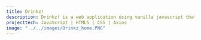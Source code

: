 ```yaml
---
title: Drinkz!
description: Drinkz! is a web application using vanilla javascript that makes Axios calls to a Cocktail DB API, which is an external open source API that generates cocktail recipes. This application has four main features, allowing users to search drinks my name, alcohol type, cocktail glass type, and finally the user can generate a random cocktail to try if they're feeling risky. This was my first web application, after only 8 weeks of studying code.
projecttech: JavaScript | HTML5 | CSS | Axios
image: "../../images/Drinkz_home.PNG"
---
```

